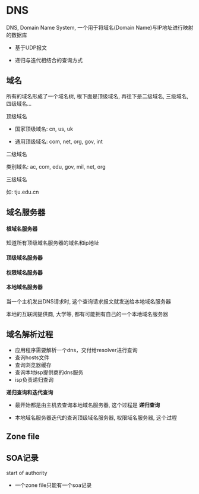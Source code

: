 # DNS

DNS, Domain Name System, 一个用于将域名(Domain Name)与IP地址进行映射的数据库

- 基于UDP报文

- 递归与迭代相结合的查询方式

  



## 域名

所有的域名形成了一个域名树, 根下面是顶级域名, 再往下是二级域名, 三级域名, 四级域名...

顶级域名

- 国家顶级域名: cn, us, uk

- 通用顶级域名: com, net, org, gov, int

二级域名

类别域名: ac, com, edu, gov, mil, net, org

三级域名

如: tju.edu.cn





## 域名服务器

#### 根域名服务器

知道所有顶级域名服务器的域名和ip地址



#### 顶级域名服务器



#### 权限域名服务器



#### 本地域名服务器

当一个主机发出DNS请求时, 这个查询请求报文就发送给本地域名服务器

本地的互联网提供商, 大学等, 都有可能拥有自己的一个本地域名服务器





## 域名解析过程

- 应用程序需要解析一个dns，交付给resolver进行查询
- 查询hosts文件
- 查询浏览器缓存
- 查询本地isp提供商的dns服务
- isp负责递归查询

**递归查询和迭代查询**

 

- 最开始都是由主机去查询本地域名服务器, 这个过程是 **递归查询**

- 本地域名服务器迭代的查询顶级域名服务器, 权限域名服务器, 这个过程



## Zone file





## SOA记录

start of authority

- 一个zone file只能有一个soa记录